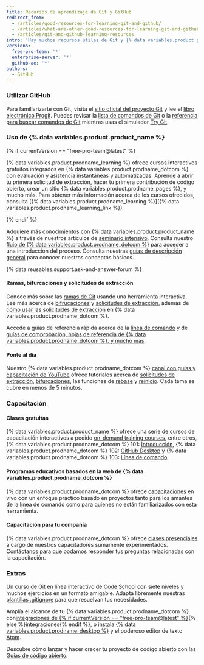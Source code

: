 ```yaml
---
title: Recursos de aprendizaje de Git y GitHub
redirect_from:
  - /articles/good-resources-for-learning-git-and-github/
  - /articles/what-are-other-good-resources-for-learning-git-and-github/
  - /articles/git-and-github-learning-resources
intro: 'Hay muchos recursos útiles de Git y {% data variables.product.product_name %} disponibles en la web. La siguientes es una pequeña lista de nuestros favoritos.'
versions:
  free-pro-team: '*'
  enterprise-server: '*'
  github-ae: '*'
authors:
  - GitHub
---
```


### Utilizar GitHub

Para familiarizarte con Git, visita el [sitio oficial del proyecto Git](https://git-scm.com) y lee el [libro electrónico Progit](http://git-scm.com/book). Puedes revisar la [lista de comandos de Git](https://git-scm.com/docs) o la [referencia para buscar comandos de Git](http://gitref.org) mientras usas el simulador [Try Git](https://try.github.com).

### Uso de {% data variables.product.product_name %}

{% if currentVersion == "free-pro-team@latest" %}

{% data variables.product.prodname_learning %} ofrece cursos interactivos gratuitos integrados en {% data variables.product.prodname_dotcom %} con evaluación y asistencia instantáneas y automatizadas. Aprende a abrir tu primera solicitud de extracción, hacer tu primera contribución de código abierto, crear un sitio {% data variables.product.prodname_pages %}, y mucho más. Para obtener más información acerca de los cursos ofrecidos, consulta [{% data variables.product.prodname_learning %}]({% data variables.product.prodname_learning_link %}).

{% endif %}

Adquiere más conocimientos con {% data variables.product.product_name %} a través de nuestros artículos de [seminario intensivo](/categories/bootcamp/). Consulta nuestro [ flujo de {% data variables.product.prodname_dotcom %}](https://guides.github.com/introduction/flow) para acceder a una introducción del proceso. Consulta nuestras [guías de descripción general](https://guides.github.com) para conocer nuestros conceptos básicos.

{% data reusables.support.ask-and-answer-forum %}

#### Ramas, bifurcaciones y solicitudes de extracción

Conoce más sobre las [ramas de Git](http://learngitbranching.js.org/) usando una herramienta interactiva. Lee más acerca de [bifrucaciones](/articles/about-forks) y [solicitudes de extracción](/articles/using-pull-requests), además de [cómo usar las solicitudes de extracción](https://github.com/blog/1124-how-we-use-pull-requests-to-build-github) en {% data variables.product.prodname_dotcom %}.

Accede a guías de referencia rápida acerca de la [línea de comando](https://hub.github.com) y de [guías de comprobación, hojas de referencia de {% data variables.product.prodname_dotcom %}, y mucho más](https://services.github.com/on-demand/resources).

#### Ponte al día

Nuestro {% data variables.product.prodname_dotcom %} [canal con guías y capacitación de YouTube](https://youtube.com/githubguides) ofrece tutoriales acerca de [solicitudes de extracción](https://www.youtube.com/watch?v=d5wpJ5VimSU&list=PLg7s6cbtAD15G8lNyoaYDuKZSKyJrgwB-&index=19), [ bifurcaciones](https://www.youtube.com/watch?v=5oJHRbqEofs), las funciones de [rebase](https://www.youtube.com/watch?v=SxzjZtJwOgo&list=PLg7s6cbtAD15G8lNyoaYDuKZSKyJrgwB-&index=22) y [reinicio](https://www.youtube.com/watch?v=BKPjPMVB81g). Cada tema se cubre en menos de 5 minutos.

### Capacitación

#### Clases gratuitas

{% data variables.product.product_name %} ofrece una serie de cursos de capacitación interactivos a pedido [on-demand training courses](https://services.github.com/on-demand/), entre otros, {% data variables.product.prodname_dotcom %} 101: [Introducción](https://services.github.com/on-demand/intro-to-github/), {% data variables.product.prodname_dotcom %} 102: [GitHub Desktop](https://services.github.com/on-demand/github-desktop) y {% data variables.product.prodname_dotcom %} 103: [Línea de comando](https://services.github.com/on-demand/github-cli).

#### Programas educativos basados en la web de {% data variables.product.prodname_dotcom %}

{% data variables.product.prodname_dotcom %} ofrece [capacitaciones](https://services.github.com/#upcoming-events) en vivo con un enfoque práctico basado en proyectos tanto para los amantes de la línea de comando como para quienes no están familiarizados con esta herramienta.

#### Capacitación para tu compañía

{% data variables.product.prodname_dotcom %} ofrece [clases presenciales](https://services.github.com/#offerings) a cargo de nuestros capacitadores sumamente experimentados. [Contáctanos](https://services.github.com/#contact) para que podamos responder tus preguntas relacionadas con la capacitación.

### Extras

Un [curso de Git en línea](http://www.codeschool.com/courses/git-real) interactivo de [Code School](http://codeschool.com) con siete niveles y muchos ejercicios en un formato amigable. Adapta libremente nuestras [plantillas .gitignore](https://github.com/github/gitignore) para que resuelvan tus necesidades.

Amplía el alcance de tu {% data variables.product.prodname_dotcom %} con[integraciones de {% if currentVersion == "free-pro-team@latest" %}](/articles/about-integrations){% else %}integraciones{% endif %}, o instala [{% data variables.product.prodname_desktop %}](https://desktop.github.com) y el poderoso editor de texto [Atom](https://atom.io).

Descubre cómo lanzar y hacer crecer tu proyecto de código abierto con las [Guías de código abierto](https://opensource.guide/).
